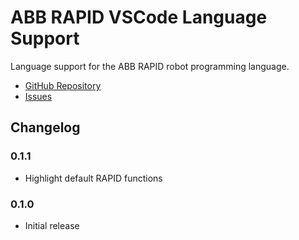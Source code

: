 # ABB RAPID VSCode Language Support

Language support for the ABB RAPID robot programming language.

* [GitHub Repository](https://github.com/verbotics/vscode-abb-rapid)
* [Issues](https://github.com/verbotics/vscode-abb-rapid/issues)

## Changelog

### 0.1.1

* Highlight default RAPID functions

### 0.1.0

* Initial release
